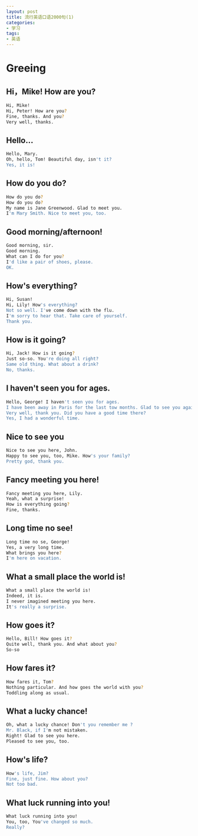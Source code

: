 ```yaml
---
layout: post
title: 流行英语口语2000句(1)
categories:
- 学习
tags:
- 英语
---
```



# Greeing

## Hi，Mike! How are you?
```sh
Hi, Mike!
Hi, Peter! How are you?
Fine, thanks. And you?
Very well, thanks.
```

## Hello...

```sh
Hello, Mary.
Oh, hello, Tom! Beautiful day, isn't it?
Yes, it is!
```

## How do you do?

```sh
How do you do?
How do you do?
My name is Jane Greenwood. Glad to meet you.
I'm Mary Smith. Nice to meet you, too.
```

## Good morning/afternoon!

```sh
Good morning, sir.
Good morning.
What can I do for you?
I'd like a pair of shoes, please.
OK.
```

## How's everything?

```sh
Hi, Susan!
Hi, Lily! How's everything?
Not so well. I've come down with the flu.
I'm sorry to hear that. Take care of yourself.
Thank you.
```

## How is it going?

```sh
Hi, Jack! How is it going?
Just so-so. You're doing all right?
Same old thing. What about a drink?
No, thanks.
```

## I haven't seen you for ages.

```sh
Hello, George! I haven't seen you for ages.
I have been away in Paris for the last tow months. Glad to see you again. How are you doing?
Very well, thank you. Did you have a good time there?
Yes, I had a wonderful time.
```

## Nice to see you

```sh
Nice to see you here, John.
Happy to see you, too, Mike. How's your family?
Pretty god, thank you.
```

## Fancy meeting you here!

```sh
Fancy meeting you here, Lily.
Yeah, what a surprise!
How is everything going?
Fine, thanks.
```

## Long time no see!

```sh
Long time no se, George!
Yes, a very long time.
What brings you here?
I'm here on vacation.
```

## What a small place the world is!

```sh
What a small place the world is!
Indeed, it is.
I never imagined meeting you here.
It's really a surprise.
```

## How goes it?

```sh
Hello, Bill! How goes it?
Quite well, thank you. And what about you?
So-so
```

## How fares it?

```sh
How fares it, Tom?
Nothing particular. And how goes the world with you?
Toddling along as usual.
```

## What a lucky chance!

```sh
Oh, what a lucky chance! Don't you remember me ?
Mr. Black, if I'm not mistaken.
Right! Glad to see you here.
Pleased to see you, too.
```

## How's life?

```sh
How's life, Jim?
Fine, just fine. How about you?
Not too bad.
```

## What luck running into you!

```sh
What luck running into you!
You, too, You've changed so much.
Really?
```